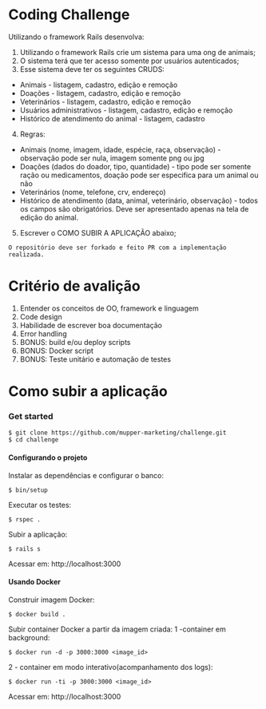 # Coding Challenge

Utilizando o framework Rails desenvolva:

1. Utilizando o framework Rails crie um sistema para uma ong de animais;
2. O sistema terá que ter acesso somente por usuários autenticados;
3. Esse sistema deve ter os seguintes CRUDS:
  * Animais - listagem, cadastro, edição e remoção
  * Doações - listagem, cadastro, edição e remoção
  * Veterinários - listagem, cadastro, edição e remoção
  * Usuários administrativos - listagem, cadastro, edição e remoção
  * Histórico de atendimento do animal - listagem, cadastro
4. Regras:
  * Animais (nome, imagem, idade, espécie, raça, observação) - observação pode ser nula, imagem somente png ou jpg
  * Doações (dados do doador, tipo, quantidade) - tipo pode ser somente ração ou medicamentos, doação pode ser especifica para um animal ou não
  * Veterinários (nome, telefone, crv, endereço)
  * Histórico de atendimento (data, animal, veterinário, observação) - todos os campos são obrigatórios. Deve ser apresentado apenas na tela de edição do animal.
5. Escrever o COMO SUBIR A APLICAÇÃO abaixo;

```
O repositório deve ser forkado e feito PR com a implementação realizada.
```

# Critério de avalição

1. Entender os conceitos de OO, framework e linguagem
2. Code design
3. Habilidade de escrever boa documentação
4. Error handling 
5. BONUS: build e/ou deploy scripts
6. BONUS: Docker script 
7. BONUS: Teste unitário e automação de testes

# Como subir a aplicação

### Get started
````
$ git clone https://github.com/mupper-marketing/challenge.git
$ cd challenge
````
#### Configurando o projeto
Instalar as dependências e configurar o banco:
```
$ bin/setup
```
Executar os testes:
```
$ rspec .
```
Subir a aplicação:
```
$ rails s
```

Acessar em: http://localhost:3000

#### Usando Docker
Construir imagem Docker:
```
$ docker build .
```
Subir container Docker a partir da imagem criada:
1 -container em background:
```
$ docker run -d -p 3000:3000 <image_id>
```
2 - container em modo interativo(acompanhamento dos logs):
```
$ docker run -ti -p 3000:3000 <image_id>
```

Acessar em: http://localhost:3000